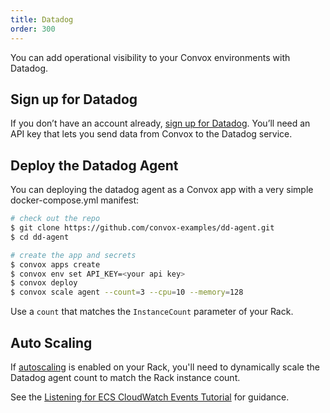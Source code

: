 ```yaml
---
title: Datadog
order: 300
---
```


You can add operational visibility to your Convox environments with Datadog.

## Sign up for Datadog

If you don’t have an account already, [sign up for Datadog](https://app.datadoghq.com/signup). You’ll need an API key that lets you send data from Convox to the Datadog service.

## Deploy the Datadog Agent

You can deploying the datadog agent as a Convox app with a very simple docker-compose.yml manifest:

```bash
# check out the repo
$ git clone https://github.com/convox-examples/dd-agent.git
$ cd dd-agent

# create the app and secrets
$ convox apps create
$ convox env set API_KEY=<your api key>
$ convox deploy
$ convox scale agent --count=3 --cpu=10 --memory=128
```

Use a `count` that matches the `InstanceCount` parameter of your Rack.

## Auto Scaling

If [autoscaling](/docs/scaling) is enabled on your Rack, you'll need to dynamically scale the Datadog agent count to match the Rack instance count.

See the [Listening for ECS CloudWatch Events Tutorial](http://docs.aws.amazon.com/AmazonECS/latest/developerguide/ecs_cwet.html) for guidance.

